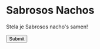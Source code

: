 <head>
  <title>Sabrosos Nachos</title>
  <style>
   div {
  background: <img url('https://t3.ftcdn.net/jpg/02/07/60/42/360_F_207604263_Ak81xadMRebzBhQWka55LTHBCyRcli4m.jpg');>
    }
   
    input {
      border: 0;
      padding: 10px;
      font-size: 18px;
    }
    input[type="submit"] {
      background: red;
      color: white;
    }
  </style>
</head>
<body>
  <h1>Sabrosos Nachos</h1>
  <p>Stela je Sabrosos nacho's samen!</p>
  <input type="submit" placeholder="Bestellen">
</body>

